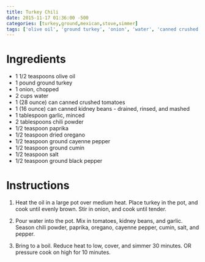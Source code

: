 ```yaml
---
title: Turkey Chili
date: 2015-11-17 01:36:00 -500
categories: [turkey,ground,mexican,stove,simmer]
tags: ['olive oil', 'ground turkey', 'onion', 'water', 'canned crushed tomatoes', 'canned kidney beans', 'garlic', 'chili powder', 'paprika', 'dried oregano', 'ground cayenne pepper', 'ground cumin', 'salt', 'ground black pepper']
---
```


# Ingredients

-   1 1/2 teaspoons olive oil
-   1 pound ground turkey
-   1 onion, chopped
-   2 cups water
-   1 (28 ounce) can canned crushed tomatoes
-   1 (16 ounce) can canned kidney beans - drained, rinsed, and mashed
-   1 tablespoon garlic, minced
-   2 tablespoons chili powder
-   1/2 teaspoon paprika
-   1/2 teaspoon dried oregano
-   1/2 teaspoon ground cayenne pepper
-   1/2 teaspoon ground cumin
-   1/2 teaspoon salt
-   1/2 teaspoon ground black pepper


# Instructions 

1.  Heat the oil in a large pot over medium heat. Place turkey in the pot, and cook until evenly brown. Stir in onion, and cook until tender.

2.  Pour water into the pot. Mix in tomatoes, kidney beans, and garlic. Season chili powder, paprika, oregano, cayenne pepper, cumin, salt, and pepper.

3.  Bring to a boil. Reduce heat to low, cover, and simmer 30 minutes. OR pressure cook on high for 10 minutes.

